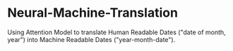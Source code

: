 # Neural-Machine-Translation
Using Attention Model to translate Human Readable Dates ("date of month, year") into Machine Readable Dates ("year-month-date").
